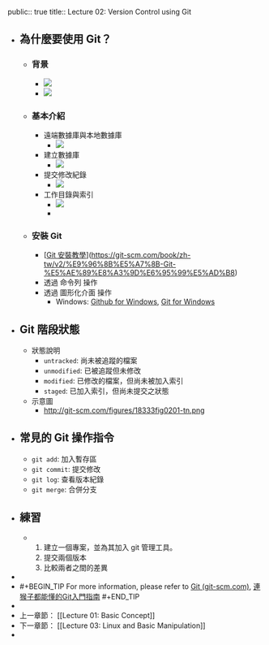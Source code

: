 public:: true
title:: Lecture 02: Version Control using Git

- ## 為什麼要使用 Git？
	- ### 背景
		- ![](https://backlog.com/git-tutorial/tw/img/post/intro/capture_intro1_1_1.png)
		- ![](https://backlog.com/git-tutorial/tw/img/post/intro/capture_intro1_1_2.png)
	- ### 基本介紹
		- 遠端數據庫與本地數據庫
			- ![](https://backlog.com/git-tutorial/tw/img/post/intro/capture_intro1_2_2.png)
		- 建立數據庫
			- ![](https://backlog.com/git-tutorial/tw/img/post/intro/capture_intro1_2_3.png)
		- 提交修改紀錄
			- ![](https://backlog.com/git-tutorial/tw/img/post/intro/capture_intro1_3_1.png)
		- 工作目錄與索引
			- ![](https://backlog.com/git-tutorial/tw/img/post/intro/capture_intro1_4_1.png)
			-
	- ### 安裝 Git
		- [[Git 安裝教學](https://git-scm.com/)](https://git-scm.com/book/zh-tw/v2/%E9%96%8B%E5%A7%8B-Git-%E5%AE%89%E8%A3%9D%E6%95%99%E5%AD%B8)
		- 透過 命令列 操作
		- 透過 圖形化介面 操作
			- Windows: [Github for Windows](http://windows.github.com/), [Git for Windows](http://msysgit.github.io/)
- ## Git 階段狀態
	- 狀態說明
		- `untracked`: 尚未被追蹤的檔案
		- `unmodified`: 已被追蹤但未修改
		- `modified`: 已修改的檔案，但尚未被加入索引
		- `staged`: 已加入索引，但尚未提交之狀態
	- 示意圖
		- http://git-scm.com/figures/18333fig0201-tn.png
- ## 常見的 Git 操作指令
	- `git add`: 加入暫存區
	- `git commit`: 提交修改
	- `git log`: 查看版本紀錄
	- `git merge`: 合併分支
- ## 練習
	- 1. 建立一個專案，並為其加入 git 管理工具。
	  2. 提交兩個版本
	  3. 比較兩者之間的差異
-
- #+BEGIN_TIP
  For more information, please refer to [Git (git-scm.com)](https://git-scm.com/), [連猴子都能懂的Git入門指南](https://backlog.com/git-tutorial/tw/intro/intro1_1.html)
  #+END_TIP
-
- 上一章節： [[Lecture 01: Basic Concept]]
- 下一章節： [[Lecture 03: Linux and Basic Manipulation]]
-